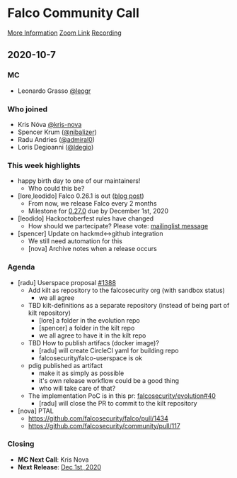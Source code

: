 # Falco Community Call

[More Information](https://github.com/falcosecurity/community)
[Zoom Link](https://zoom.us/my/cncffalcoproject)
[Recording](https://)

## 2020-10-7

### MC

- Leonardo Grasso [@leogr](https://github.com/leogr)
 
### Who joined

- Kris Nóva [@kris-nova](https://github.com/kris-nova)
- Spencer Krum ([@nibalizer](https://github.com/nibalizer)) 
- Radu Andries ([@admiral0](https://github.com/admiral0))
- Loris Degioanni ([@ldegio](https://github.com/ldegio))

### This week highlights

- happy birth day to one of our maintainers!
    - Who could this be?
- [lore,leodido] Falco 0.26.1 is out ([blog post](https://falco.org/blog/falco-0-26-1/))
    - From now, we release Falco every 2 months
    - Milestone for [0.27.0](https://github.com/falcosecurity/falco/milestone/13) due by December 1st, 2020
- [leodido] Hackoctoberfest rules have changed
    - How should we partecipate? Please vote: [mailinglist message](https://lists.cncf.io/g/cncf-falco-dev/message/173)
- [spencer] Update on hackmd<->github integration
    - We still need automation for this
    - [nova] Archive notes when a release occurs

### Agenda

- [radu] Userspace proposal [#1388](https://github.com/falcosecurity/falco/pull/1388)
    -  Add kilt as repository to the falcosecurity org (with sandbox status)
        -  we all agree
    -  TBD kilt-definitions as a separate repository (instead of being part of kilt repository)
        -  [lore] a folder in the evolution repo
        -  [spencer] a folder in the kilt repo
        -  we all agree to have it in the kilt repo
    -  TBD How to publish artifacs (docker image)?
        -  [radu] will create CircleCI yaml for building repo
        -  falcosecurity/falco-userspace is ok
    -  pdig published as artifact
        -  make it as simply as possible
        -  it's own release workflow could be a good thing
        -  who will take care of that?
    -  The implementation PoC is in this pr: [falcosecurity/evolution#40](https://github.com/falcosecurity/evolution/pull/40)
        -  [radu] will close the PR to commit to the kilt repository
- [nova] PTAL 
    - https://github.com/falcosecurity/falco/pull/1434
    - https://github.com/falcosecurity/community/pull/117

### Closing

- **MC Next Call**: Kris Nova
- **Next Release**: [Dec 1st, 2020](https://github.com/falcosecurity/falco/milestone/13)
